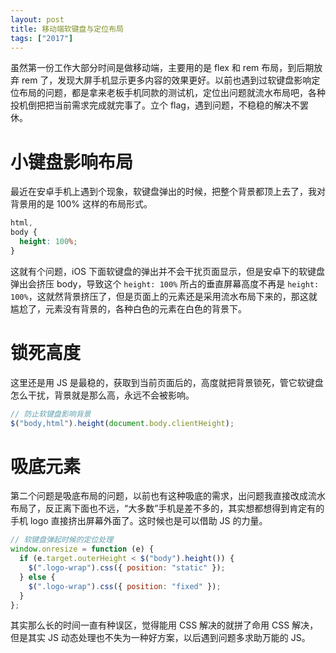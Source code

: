 ```yaml
---
layout: post
title: 移动端软键盘与定位布局
tags: ["2017"]
---
```


虽然第一份工作大部分时间是做移动端，主要用的是 flex 和 rem 布局，到后期放弃 rem 了，发现大屏手机显示更多内容的效果更好。以前也遇到过软键盘影响定位布局的问题，都是拿来老板手机同款的测试机，定位出问题就流水布局吧，各种投机倒把把当前需求完成就完事了。立个 flag，遇到问题，不稳稳的解决不罢休。

# 小键盘影响布局

最近在安卓手机上遇到个现象，软键盘弹出的时候，把整个背景都顶上去了，我对背景用的是 100% 这样的布局形式。

```css
html,
body {
  height: 100%;
}
```

这就有个问题，iOS 下面软键盘的弹出并不会干扰页面显示，但是安卓下的软键盘弹出会挤压 body，导致这个 `height: 100%` 所占的垂直屏幕高度不再是 `height: 100%`，这就然背景挤压了，但是页面上的元素还是采用流水布局下来的，那这就尴尬了，元素没有背景的，各种白色的元素在白色的背景下。

# 锁死高度

这里还是用 JS 是最稳的，获取到当前页面后的，高度就把背景锁死，管它软键盘怎么干扰，背景就是那么高，永远不会被影响。

```js
// 防止软键盘影响背景
$("body,html").height(document.body.clientHeight);
```

# 吸底元素

第二个问题是吸底布局的问题，以前也有这种吸底的需求，出问题我直接改成流水布局了，反正离下面也不远，“大多数”手机是差不多的，其实想都想得到肯定有的手机 logo 直接挤出屏幕外面了。这时候也是可以借助 JS 的力量。

```js
// 软键盘弹起时候的定位处理
window.onresize = function (e) {
  if (e.target.outerHeight < $("body").height()) {
    $(".logo-wrap").css({ position: "static" });
  } else {
    $(".logo-wrap").css({ position: "fixed" });
  }
};
```

其实那么长的时间一直有种误区，觉得能用 CSS 解决的就拼了命用 CSS 解决，但是其实 JS 动态处理也不失为一种好方案，以后遇到问题多求助万能的 JS。
